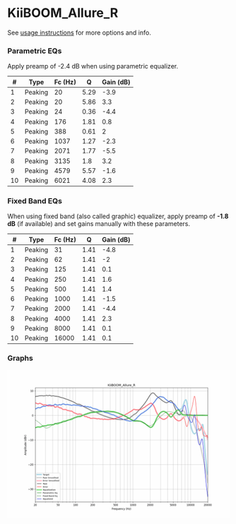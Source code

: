 # KiiBOOM_Allure_R
See [usage instructions](https://github.com/jaakkopasanen/AutoEq#usage) for more options and info.

### Parametric EQs
Apply preamp of -2.4 dB when using parametric equalizer.

|   # | Type    |   Fc (Hz) |    Q |   Gain (dB) |
|-----|---------|-----------|------|-------------|
|   1 | Peaking |        20 | 5.29 |        -3.9 |
|   2 | Peaking |        20 | 5.86 |         3.3 |
|   3 | Peaking |        24 | 0.36 |        -4.4 |
|   4 | Peaking |       176 | 1.81 |         0.8 |
|   5 | Peaking |       388 | 0.61 |         2   |
|   6 | Peaking |      1037 | 1.27 |        -2.3 |
|   7 | Peaking |      2071 | 1.77 |        -5.5 |
|   8 | Peaking |      3135 | 1.8  |         3.2 |
|   9 | Peaking |      4579 | 5.57 |        -1.6 |
|  10 | Peaking |      6021 | 4.08 |         2.3 |

### Fixed Band EQs
When using fixed band (also called graphic) equalizer, apply preamp of **-1.8 dB** (if available) and set gains manually with these parameters.

|   # | Type    |   Fc (Hz) |    Q |   Gain (dB) |
|-----|---------|-----------|------|-------------|
|   1 | Peaking |        31 | 1.41 |        -4.8 |
|   2 | Peaking |        62 | 1.41 |        -2   |
|   3 | Peaking |       125 | 1.41 |         0.1 |
|   4 | Peaking |       250 | 1.41 |         1.6 |
|   5 | Peaking |       500 | 1.41 |         1.4 |
|   6 | Peaking |      1000 | 1.41 |        -1.5 |
|   7 | Peaking |      2000 | 1.41 |        -4.4 |
|   8 | Peaking |      4000 | 1.41 |         2.3 |
|   9 | Peaking |      8000 | 1.41 |         0.1 |
|  10 | Peaking |     16000 | 1.41 |         0.1 |

### Graphs
![](./KiiBOOM_Allure_R.png)
